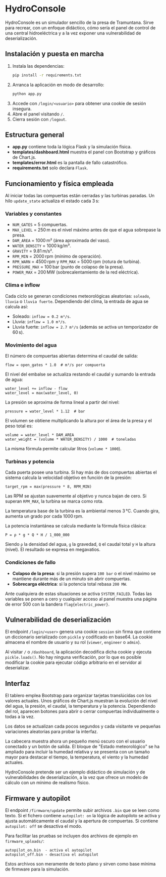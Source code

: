 # HydroConsole

HydroConsole es un simulador sencillo de la presa de Tramuntana. Sirve para recrear, con un enfoque didáctico, cómo sería el panel de control de una central hidroeléctrica y a la vez exponer una vulnerabilidad de deserialización.

## Instalación y puesta en marcha
1. Instala las dependencias:
   ```bash
   pip install -r requirements.txt
   ```
2. Arranca la aplicación en modo de desarrollo:
   ```bash
   python app.py
   ```
3. Accede con `/login/<usuario>` para obtener una cookie de sesión insegura.
4. Abre el panel visitando `/`.
5. Cierra sesión con `/logout`.

## Estructura general
- **app.py** contiene toda la lógica Flask y la simulación física.
- **templates/dashboard.html** muestra el panel con Bootstrap y gráficos de Chart.js.
- **templates/error.html** es la pantalla de fallo catastrófico.
- **requirements.txt** solo declara `Flask`.

## Funcionamiento y física empleada
Al iniciar todas las compuertas están cerradas y las turbinas paradas. Un hilo `update_state` actualiza el estado cada 3 s:

### Variables y constantes
- `NUM_GATES` = 5 compuertas.
- `MAX_LEVEL` = 250 m es el nivel máximo antes de que el agua sobrepase la presa.
- `DAM_AREA` = 1000 m² (área aproximada del vaso).
- `WATER_DENSITY` = 1000 kg/m³.
- `GRAVITY` = 9.81 m/s².
- `RPM_MIN` = 2000 rpm (mínimo de operación).
- `RPM_WARN` = 4500 rpm y `RPM_MAX` = 5000 rpm (rotura de turbina).
- `PRESSURE_MAX` = 100 bar (punto de colapso de la presa).
- `POWER_MAX` = 200 MW (sobrecalentamiento de la red eléctrica).

### Clima e inflow
Cada ciclo se generan condiciones meteorológicas aleatorias: `soleado`, `lluvia` o `lluvia fuerte`.
Dependiendo del clima, la entrada de agua se calcula así:
- Soleado: `inflow = 0.2 m³/s`.
- Lluvia: `inflow = 1.0 m³/s`.
- Lluvia fuerte: `inflow = 2.7 m³/s` (además se activa un temporizador de 60 s).

### Movimiento del agua
El número de compuertas abiertas determina el caudal de salida:
```
flow = open_gates * 1.0  # m³/s por compuerta
```
El nivel del embalse se actualiza restando el caudal y sumando la entrada de agua:
```
water_level += inflow - flow
water_level = max(water_level, 0)
```

La presión se aproxima de forma lineal a partir del nivel:
```
pressure = water_level * 1.12  # bar
```
El volumen se obtiene multiplicando la altura por el área de la presa y el peso total es:
```
volume = water_level * DAM_AREA
water_weight = (volume * WATER_DENSITY) / 1000  # toneladas
```
La misma fórmula permite calcular litros (`volume * 1000`).

### Turbinas y potencia
Cada puerta posee una turbina. Si hay más de dos compuertas abiertas el sistema calcula la velocidad objetivo en función de la presión:
```
target_rpm = max(pressure * 8, RPM_MIN)
```
Las RPM se ajustan suavemente al objetivo y nunca bajan de cero. Si superan `RPM_MAX`, la turbina se marca como rota.

La temperatura base de la turbina es la ambiental menos 3 °C. Cuando gira, aumenta un grado por cada 1000 rpm.

La potencia instantánea se calcula mediante la fórmula física clásica:
```
P = ρ * g * Q * H / 1_000_000
```
Siendo `ρ` la densidad del agua, `g` la gravedad, `Q` el caudal total y `H` la altura (nivel). El resultado se expresa en megavatios.

### Condiciones de fallo
- **Colapso de la presa**: si la presión supera `100 bar` o el nivel máximo se mantiene durante más de un minuto sin abrir compuertas.
- **Sobrecarga eléctrica**: si la potencia total rebasa `200 MW`.

Ante cualquiera de estas situaciones se activa `SYSTEM_FAILED`. Todas las variables se ponen a cero y cualquier acceso al panel muestra una página de error 500 con la bandera `flag{electric_power}`.

## Vulnerabilidad de deserialización
El endpoint `/login/<user>` genera una cookie `session` sin firma que contiene un diccionario serializado con `pickle` y codificado en base64. La cookie almacena el nombre de usuario y su rol (`viewer`, `engineer` o `admin`).

Al visitar `/` o `/dashboard`, la aplicación decodifica dicha cookie y ejecuta `pickle.loads()`. No hay ninguna verificación, por lo que es posible modificar la cookie para ejecutar código arbitrario en el servidor al deserializar.

## Interfaz
El tablero emplea Bootstrap para organizar tarjetas translúcidas con los valores actuales. Unos gráficos de Chart.js muestran la evolución del nivel del agua, la presión, el caudal, la temperatura y la potencia. Dependiendo del rol, aparecen botones para abrir o cerrar compuertas individualmente o todas a la vez.

Los datos se actualizan cada pocos segundos y cada visitante ve pequeñas variaciones aleatorias para probar la interfaz.

La cabecera muestra ahora un pequeño menú oscuro con el usuario conectado y un botón de salida. El bloque de
"Estado meteorológico" se ha ampliado para incluir la humedad relativa y se presenta con un tamaño mayor para destacar
el tiempo, la temperatura, el viento y la humedad actuales.

HydroConsole pretende ser un ejemplo didáctico de simulación y de vulnerabilidades de deserialización, a la vez que ofrece un modelo de cálculo con un mínimo de realismo físico.
## Firmware y autopilot
El endpoint `/firmware/update` permite subir archivos `.bin` que se leen como texto. Si el fichero contiene `autopilot: on` la lógica de autopiloto se activa y ajusta automáticamente el caudal y la apertura de compuertas. Si contiene `autopilot: off` se desactiva el modo.

Para facilitar las pruebas se incluyen dos archivos de ejemplo en `firmware_uploads/`:

```
autopilot_on.bin  - activa el autopilot
autopilot_off.bin - desactiva el autopilot
```

Estos archivos son meramente de texto plano y sirven como base mínima de firmware para la simulación.
